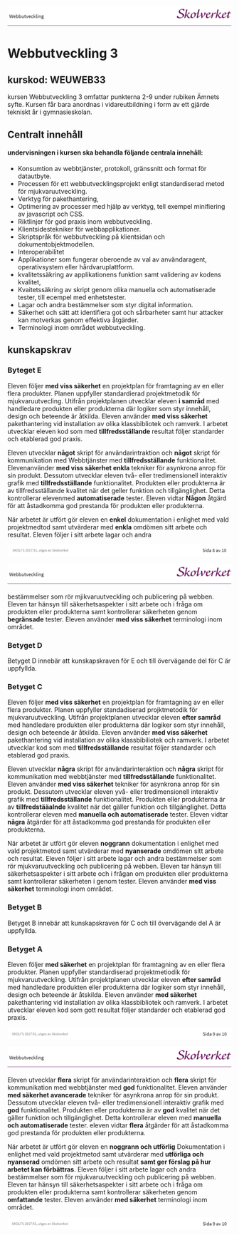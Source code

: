 ![SkolverketTitle](Img/SkolverketTitle.png)

# Webbutveckling 3

## kurskod: WEUWEB33

kursen Webbutveckling 3 omfattar punkterna 2-9 under rubiken Ämnets syfte. Kursen får bara anordnas i vidareutbildning i form av ett gjärde tekniskt år i gymnasieskolan.

## Centralt innehåll

#### undervisningen i kursen ska behandla följande centrala innehåll:

- Konsumtion av webbtjänster, protokoll, gränssnitt och format för datautbyte.
- Processen för ett webbutvecklingsprojekt enligt standardiserad metod för mjukvaruutveckling.
- Verktyg för pakethantering,
- Optimering av processer med hjälp av verktyg, tell exempel minifiering av javascript och CSS.
- Riktlinjer för god praxis inom webbutveckling.
- Klientsidestekniker för webbapplikationer.
- Skriptspråk för webbutveckling på klientsidan och dokumentobjektmodellen.
- Interoperabilitet
- Applikationer som fungerar oberoende av val av användaragent, operativsystem eller hårdvaruplattform.
- kvalitetssäkring av applikationens funktion samt validering av kodens kvalitet,
- Kvaitetssäkring av skript genom olika manuella och automatiserade tester, till ecempel med enhetstester.
- Lagar och andra bestämmelser som styr digital information.
- Säkerhet och sätt att identifiera got och sårbarheter samt hur attacker kan motverkas genom effektiva åtgärder.
- Terminologi inom området webbutveckling.

## kunskapskrav

### Byteget E

Eleven följer **med viss säkerhet** en projektplan för framtagning av en eller flera produkter. Planen uppfyller standardierad projektmetodik för mjukvaruutvecling. Utifrån projektplanen utvecklar eleven **i samråd** med handledare produkten eller produkterna där logiker som styr innehåll, design och beteende är åtkilda. Eleven använder **med viss säkerhet** pakethantering vid installation av olika klassbibliotek och ramverk. I arbetet utvecklar eleven kod som med **tillfredsställande** resultat följer standarder och etablerad god praxis.

Eleven utvecklar **något** skript för användarintraktion och **något** skript för kommunikation med Webbtjänster med **tillfredsställande** funktionalitet. Elevenanvänder **med viss säkerhet enkla** tekniker för asynkrona anrop för sin produkt. Dessutom utvecklar eleven två- eller tredimensionell interaktiv grafik med **tillfredsställande** funktionalitet. Produkten eller produkterna är av tillfredsställande kvalitet när det geller funktion och tillgänglighet. Detta kontrollerar elevenmed **automatiserade** tester. Eleven vidtar **Någon** åtgärd för att åstadkomma god prestanda för produkten eller produkterna.

När arbetet är utfört gör eleven en **enkel** dokumentation i enlighet med vald projektmedtod samt utvärderar med **enkla** omdömen sitt arbete och resultat. Eleven följer i sitt arbete lagar och andra

![SkolverketSida8](Img/SkolverketSida8.png)

![SkolverketTitel](Img/SkolverketTitle.png)

bestämmelser som rör mjikvaruutveckling och publicering på webben. Eleven tar hänsyn till säkerhetsaspekter i sitt arbete och i fråga om produkten eller produkterna samt kontrollerar säkerheten genom **begränsade** tester. Eleven använder **med viss säkerhet** terminologi inom området.

### Betyget D

Betyget D innebär att kunskapskraven för E och till övervägande del för C är uppfyllda.

### Betyget C

Eleven följer **med viss säkerhet** en projektplan för framtagning av en eller flera produkter. Planen uppfyller standadiserad projktmetodik för mjukvaruutveckling. Utifrån projektplanen utvecklar eleven **efter samråd** med handledare produkten eller produkterna där logiker som styr innehåll, design och beteende är åtkilda. Eleven använder **med viss säkerhet** pakethantering vid installation av olika klassbibiliotek och ramverk. I arbetet utvecklar kod som med **tillfredsställande** resultat följer standarder och etablerad god praxis.

Eleven utvecklar **några** skript för användarinteraktion och **några** skript för kommunikation med webbtjänster med **tillfredsställande** funktionalitet. Eleven använder **med viss säkerhet** tekniker för asynkrona anrop för sin produkt. Dessutom utvecklar eleven yvå- eller tredimensionell interaktiv grafik med **tillfredsställande** funktionalitet. Produkten eller produkterna är av **tillfredstääalnde** kvalitet när det gäller funktion och tillgänglighet. Detta kontrollerar eleven med **manuella och automatiserade** tester. Eleven vidtar **några** åtgärder för att åstadkomma god prestanda för produkten eller produkterna.

När arbetet är utfört gör eleven **noggrann** dokumentation i enlighet med vald projektmetod samt utvärderar med **nyanserade** omdömen sitt arbete och resultat. Eleven följer i sitt arbete lagar och andra bestämmelser som rör mjukvaruutveckling och publicering på webben. Eleven tar hänsyn till säkerhetsaspekter i sitt arbete och i frågan om produkten eller produkterna samt kontrollerar säkerheten i genom tester. Eleven använder **med viss säkerhet** terminologi inom området.

### Betyget B

Betyget B innebär att kunskapskraven för C och till övervägande del A är uppfyllda.

### Betyget A

Eleven följer **med säkerhet** en projektplan för framtagning av en eller flera produkter. Planen uppfyller standardiserad projektmetiodik för mjukvaruutveckling. Utifrån projektplanen utvecklar eleven **efter samråd** med handledare produkten eller produkterna där logiker som styr innehåll, design och beteende är åtskilda. Eleven använder **med säkerhet** pakethantering vid installation av olika klassbibliotek och ramverk. I arbetet utvecklar eleven kod som gott resultat följer standarder och etablerad god praxis.

![SkolverketSida9](Img/SkolverketSida9.png)

![SkolverketTitel](Img/SkolverketTitle.png)

Eleven utvecklar **flera** skript för användarinteraktion och **flera** skript för kommunikation med webbtjänster med **god** funktionalitet. Eleven använder **med säkerhet avancerade** tekniker för asynkrona anrop för sin produkt. Dessutom utvecklar eleven två- eller tredimensionell interaktiv grafik med **god** funktionalitet. Produkten eller produkterna är av **god** kvalitet när det gäller funktion och tillgänglighet. Detta kontrollerar eleven med **manuella och automatiserade** tester. eleven vidtar **flera** åtgärder för att åstadkomma god prestanda för produkten eller produkterna.

När arbetet är utfört gör eleven en **noggrann och utförlig** Dokumentation i enlighet med vald projektmetod samt utvärderar med **utförliga och nyanserad** omdömen sitt arbete och resultat **samt ger förslag på hur arbetet kan förbättras**. Eleven följer i sitt arbete lagar och andra bestämmelser som för mjukvaruutveckling och publicering på webben. Eleven tar hänsyn till säkerhetsaspekter i sitt arbete och i fråga om produkten eller produkterna samt kontrollerar säkerheten genom **omfattande** tester. Eleven använder **med säkerhet** terminologi inom området.

![SkolverketSida10](Img/SkolverketSida10.png)